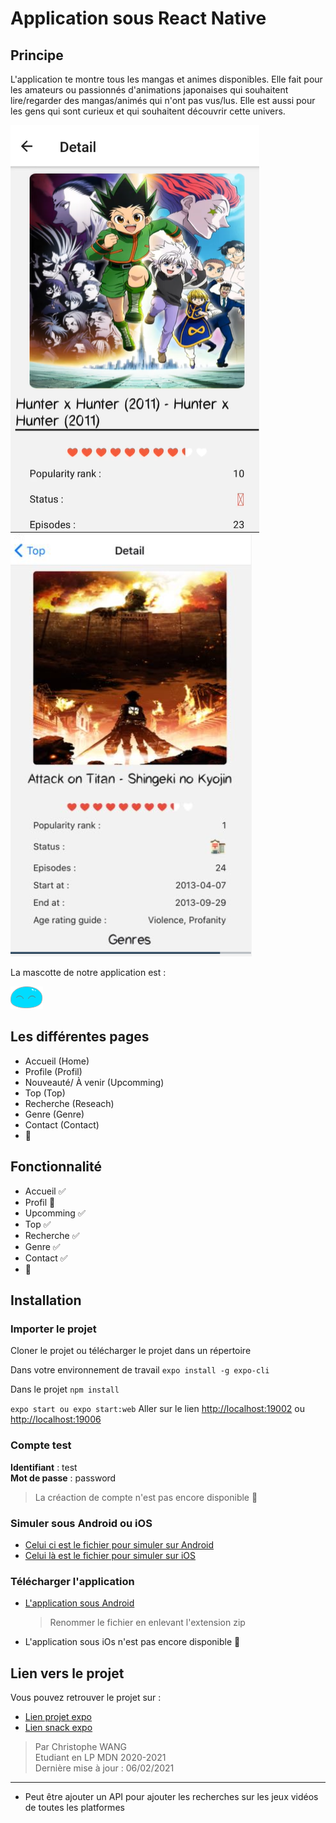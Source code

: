 # Application sous React Native

## Principe

L'application te montre tous les mangas et animes disponibles. Elle fait pour les amateurs ou passionnés d'animations japonaises qui souhaitent lire/regarder des mangas/animés qui n'ont pas vus/lus. Elle est aussi pour les gens qui sont curieux et qui souhaitent découvrir cette univers.

![alt text](assets/images/appAndroid.png "Screenshot Android")
![alt text](assets/images/appIos.png "Screenshot iOS")

La mascotte de notre application est :

![alt text](assets/favicon.png "Favicon")

## Les différentes pages

- Accueil (Home)
- Profile (Profil)
- Nouveauté/ À venir (Upcomming)
- Top (Top)
- Recherche (Reseach)
- Genre (Genre)
- Contact (Contact)
- :construction:

## Fonctionnalité

- Accueil :white_check_mark:
- Profil :construction:
- Upcomming :white_check_mark:
- Top :white_check_mark:
- Recherche :white_check_mark:
- Genre :white_check_mark:
- Contact :white_check_mark:
- :construction:

## Installation

### Importer le projet

Cloner le projet ou télécharger le projet dans un répertoire

Dans votre environnement de travail
`expo install -g expo-cli`

Dans le projet
`npm install`

`expo start ou expo start:web`
Aller sur le lien [http://localhost:19002](http://localhost:19002) ou [http://localhost:19006](http://localhost:19006)

### Compte test

**Identifiant** : test  
**Mot de passe** : password

> La créaction de compte n'est pas encore disponible :construction:

### Simuler sous Android ou iOS

- [Celui ci est le fichier pour simuler sur Android](https://gitlab.com/ChrisChrisW/reactjs_lp/-/blob/master/render/simulator/manga-encyclopedia.aab)
- [Celui là est le fichier pour simuler sur iOS](https://gitlab.com/ChrisChrisW/reactjs_lp/-/blob/master/render/simulator/manga-encyclopedia.tar.gz)

### Télécharger l'application

- [L'application sous Android](https://gitlab.com/ChrisChrisW/reactjs_lp/-/blob/master/render/manga-encyclopedia.apk)
  > Renommer le fichier en enlevant l'extension zip
- L'application sous iOs n'est pas encore disponible :construction:

## Lien vers le projet

Vous pouvez retrouver le projet sur :

- [Lien projet expo](https://expo.io/@chugow/projects/manga-encyclopedia)
- [Lien snack expo](https://snack.expo.io/@chugow/react-native-lp-manga-encyclopedia)

> Par Christophe WANG  
> Etudiant en LP MDN 2020-2021  
> Dernière mise à jour : 06/02/2021

---

- Peut être ajouter un API pour ajouter les recherches sur les jeux vidéos de toutes les platformes
